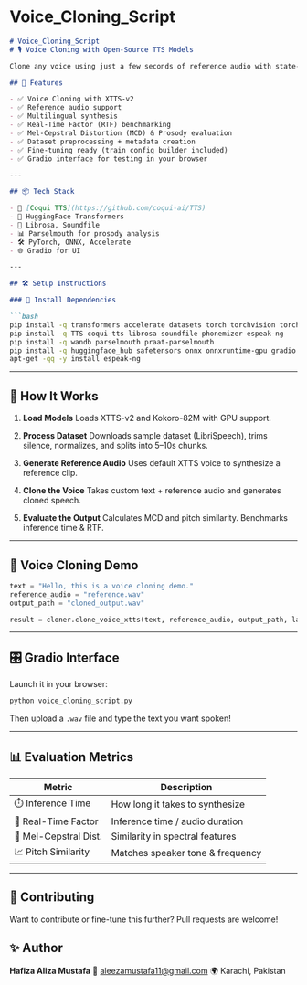 # Voice_Cloning_Script
````markdown
# Voice_Cloning_Script
# 🎙️ Voice Cloning with Open-Source TTS Models

Clone any voice using just a few seconds of reference audio with state-of-the-art open-source models like **XTTS-v2** and **Kokoro-82M**. This project supports real-time voice synthesis, quality evaluation, dataset preprocessing, benchmarking, and an interactive **Gradio UI**.

## 🚀 Features

- ✅ Voice Cloning with XTTS-v2
- ✅ Reference audio support
- ✅ Multilingual synthesis
- ✅ Real-Time Factor (RTF) benchmarking
- ✅ Mel-Cepstral Distortion (MCD) & Prosody evaluation
- ✅ Dataset preprocessing + metadata creation
- ✅ Fine-tuning ready (train config builder included)
- ✅ Gradio interface for testing in your browser

---

## 📦 Tech Stack

- 🧠 [Coqui TTS](https://github.com/coqui-ai/TTS)
- 🤖 HuggingFace Transformers
- 🎵 Librosa, Soundfile
- 📊 Parselmouth for prosody analysis
- 🛠️ PyTorch, ONNX, Accelerate
- 🌐 Gradio for UI

---

## 🛠️ Setup Instructions

### 🔧 Install Dependencies

```bash
pip install -q transformers accelerate datasets torch torchvision torchaudio
pip install -q TTS coqui-tts librosa soundfile phonemizer espeak-ng
pip install -q wandb parselmouth praat-parselmouth
pip install -q huggingface_hub safetensors onnx onnxruntime-gpu gradio ipywidgets
apt-get -qq -y install espeak-ng
````

---

## 🧪 How It Works

1. **Load Models**
   Loads XTTS-v2 and Kokoro-82M with GPU support.

2. **Process Dataset**
   Downloads sample dataset (LibriSpeech), trims silence, normalizes, and splits into 5–10s chunks.

3. **Generate Reference Audio**
   Uses default XTTS voice to synthesize a reference clip.

4. **Clone the Voice**
   Takes custom text + reference audio and generates cloned speech.

5. **Evaluate the Output**
   Calculates MCD and pitch similarity. Benchmarks inference time & RTF.

---

## 🎯 Voice Cloning Demo

```python
text = "Hello, this is a voice cloning demo."
reference_audio = "reference.wav"
output_path = "cloned_output.wav"

result = cloner.clone_voice_xtts(text, reference_audio, output_path, language="en")
```

---

## 🎛️ Gradio Interface

Launch it in your browser:

```bash
python voice_cloning_script.py
```

Then upload a `.wav` file and type the text you want spoken!

---

## 📊 Evaluation Metrics

| Metric                | Description                      |
| --------------------- | -------------------------------- |
| ⏱️ Inference Time     | How long it takes to synthesize  |
| 🔁 Real-Time Factor   | Inference time / audio duration  |
| 🎼 Mel-Cepstral Dist. | Similarity in spectral features  |
| 📈 Pitch Similarity   | Matches speaker tone & frequency |

---

## 🤝 Contributing

Want to contribute or fine-tune this further? Pull requests are welcome!


## ✨ Author

**Hafiza Aliza Mustafa**
📧 [aleezamustafa11@gmail.com](mailto:aleezamustafa11@gmail.com)
🌍 Karachi, Pakistan

```

